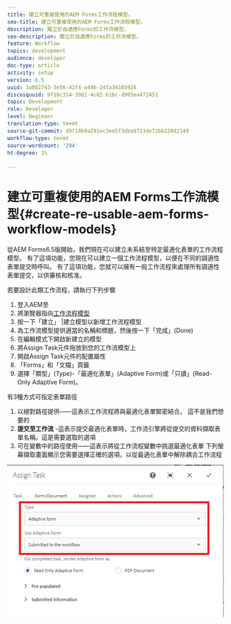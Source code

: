 ```yaml
---
title: 建立可重複使用的AEM Forms工作流程模型。
seo-title: 建立可重複使用的AEM Forms工作流程模型。
description: 獨立於自適應Forms的工作流模型。
seo-description: 獨立於自適應Forms的工作流模型。
feature: Workflow
topics: development
audience: developer
doc-type: article
activity: setup
version: 6.5
uuid: 3a082743-3e56-42f4-a44b-24fa34165926
discoiquuid: 9f18c314-39d1-4c82-b1bc-d905ea472451
topic: Development
role: Developer
level: Beginner
translation-type: tm+mt
source-git-commit: d9714b9a291ec3ee5f3dba9723de72bb120d2149
workflow-type: tm+mt
source-wordcount: '294'
ht-degree: 1%

---
```



# 建立可重複使用的AEM Forms工作流模型{#create-re-usable-aem-forms-workflow-models}

從AEM Forms6.5版開始，我們現在可以建立未系結至特定最適化表單的工作流程模型。 有了這項功能，您現在可以建立一個工作流程模型，以便在不同的調適性表單提交時呼叫。 有了這項功能，您就可以擁有一般工作流程來處理所有調適性表單提交，以供審核和核准。

若要設計此類工作流程，請執行下列步驟

1. 登入AEM至
1. 將瀏覽器指向[工作流程模型](http://localhost:4502/libs/cq/workflow/admin/console/content/models.html)
1. 按一下「建立」 |建立模型以新增工作流程模型
1. 為工作流模型提供適當的名稱和標題，然後按一下「完成」(Done)
1. 在編輯模式下開啟新建立的模型
1. 將Assign Task元件拖放到您的工作流模型上
1. 開啟Assign Task元件的配置屬性
1. 「Forms」和「文檔」頁籤
1. 選擇「類型」(Type)-「最適化表單」(Adaptive Form)或「只讀」(Read-Only Adaptive Form)。

有3種方式可指定表單路徑

1. 以絕對路徑提供——這表示工作流程將與最適化表單緊密結合。 這不是我們想要的
1. **提交至工作流** -這表示提交最適化表單時，工作流引擎將從提交的資料擷取表單名稱。這是需要選取的選項
1. 可在變數中的路徑使用——這表示將從工作流程變數中挑選最適化表單
下列螢幕擷取畫面顯示您需要選擇正確的選項，以從最適化表單中解除耦合工作流程

![工作流模型](assets/workflomodel.PNG)